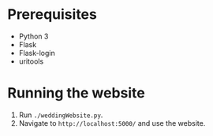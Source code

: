 # Prerequisites

* Python 3
* Flask
* Flask-login
* uritools

# Running the website

1. Run `./weddingWebsite.py`.
2. Navigate to `http://localhost:5000/` and use the website.
